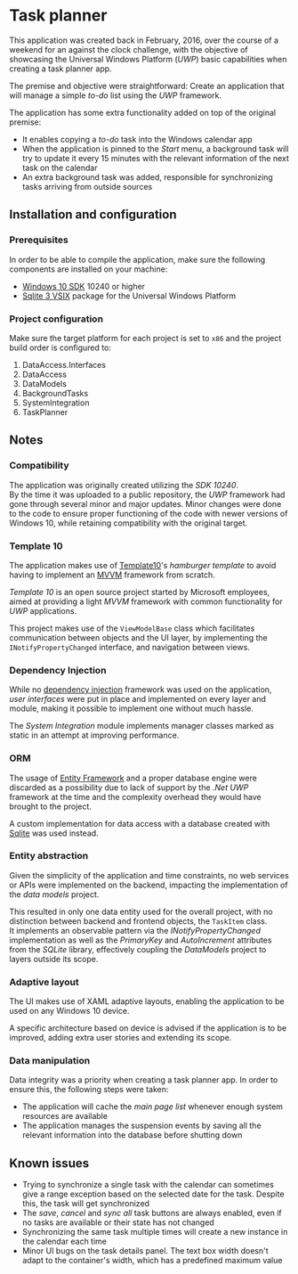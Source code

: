 # Task planner
This application was created back in February, 2016, over the course of a weekend for an against the clock challenge, with the objective of showcasing the Universal Windows Platform (*UWP*) basic capabilities when creating a task planner app.

The premise and objective were straightforward: Create an application that will manage a simple *to-do* list using the *UWP* framework.

The application has some extra functionality added on top of the original premise:

- It enables copying a *to-do* task into the Windows calendar app
- When the application is pinned to the *Start* menu, a background task will try to update it every 15 minutes with the relevant information of the next task on the calendar
- An extra background task was added, responsible for synchronizing tasks arriving from outside sources


## Installation and configuration
### Prerequisites
In order to be able to compile the application, make sure the following components are installed on your machine:

- [Windows 10 SDK](https://developer.microsoft.com/en-us/windows/downloads/sdk-archive) 10240 or higher
- [Sqlite 3 VSIX](https://sqlite.org/download.html) package for the Universal Windows Platform

### Project configuration
Make sure the target platform for each project is set to `x86` and the project build order is configured to:

1. DataAccess.Interfaces
2. DataAccess
3. DataModels
4. BackgroundTasks
5. SystemIntegration
6. TaskPlanner


## Notes
### Compatibility
The application was originally created utilizing the *SDK 10240*.  
By the time it was uploaded to a public repository, the *UWP* framework had gone through several minor and major updates. Minor changes were done to the code to ensure proper functioning of the code with newer versions of Windows 10, while retaining compatibility with the original target.

### Template 10
The application makes use of [Template10](https://github.com/Windows-XAML/Template10/wiki)'s *hamburger template* to avoid having to implement an [MVVM](https://en.wikipedia.org/wiki/Model–view–viewmodel) framework from scratch.

*Template 10* is an open source project started by Microsoft employees, aimed at providing a light *MVVM* framework with common functionality for *UWP* applications.

This project makes use of the `ViewModelBase` class which facilitates communication between objects and the UI layer, by implementing the `INotifyPropertyChanged` interface, and navigation between views.

### Dependency Injection
While no [dependency injection](https://en.wikipedia.org/wiki/Dependency_injection) framework was used on the application, *user interfaces* were put in place and implemented on every layer and module, making it possible to implement one without much hassle.

The *System Integration* module implements manager classes marked as static in an attempt at improving performance.

### ORM
The usage of [Entity Framework](https://docs.microsoft.com/en-us/ef/#pivot=efcore) and a proper database engine were discarded as a possibility due to lack of support by the *.Net UWP* framework  at the time and the complexity overhead they would have brought to the project.

A custom implementation for data access with a database created with [Sqlite](https://sqlite.org/index.html) was used instead.

### Entity abstraction
Given the simplicity of the application and time constraints, no web services or APIs were implemented on the backend, impacting the implementation of the *data models* project.

This resulted in only one data entity used for the overall project, with no distinction between backend and frontend objects, the `TaskItem` class.  
It implements an observable pattern via the *INotifyPropertyChanged* implementation as well as the *PrimaryKey* and *AutoIncrement* attributes from the *SQLite* library, effectively coupling the *DataModels* project to layers outside its scope.

### Adaptive layout
The UI makes use of XAML adaptive layouts, enabling the application to be used on any Windows 10 device.

A specific architecture based on device is advised if the application is to be improved, adding extra user stories and extending its scope.

### Data manipulation
Data integrity was a priority when creating a task planner app. In order to ensure this, the following steps were taken:

- The application will cache the *main page list* whenever enough system resources are available
- The application manages the suspension events by saving all the relevant information into the database before shutting down


## Known issues
- Trying to synchronize a single task with the calendar can sometimes give a range exception based on the selected date for the task. Despite this, the task will get synchronized
- The *save*, *cancel* and *sync all* task buttons are always enabled, even if no tasks are available or their state has not changed
- Synchronizing the same task multiple times will create a new instance in the calendar each time
- Minor UI bugs on the task details panel. The text box width doesn't adapt to the container's width, which has a predefined maximum value
